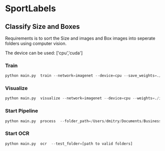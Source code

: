 # SportLabels

## Classify Size and Boxes

Requirements is to sort the Size and images and Box images into seperate folders using computer vision.

The device can be used: ['cpu','cuda']

### Train 

```python
python main.py  train --network=imagenet --device=cpu --save_weights=./imagenet/weights/model_final.pth
```
### Visualize

```python
python main.py  visualize --network=imagenet --device=cpu --weights=./imagenet/weights/model_final.pth
```
### Start Pipeline

```python
python main.py  process  --folder_path=/Users/dmitry/Documents/Business/Projects/Upwork/SportLabels/code/imagenet/data/test  --device=cpu --save_weights=./imagenet/weights/model_final.pth
```

### Start OCR

```python
python main.py  ocr  --test_folder=[path to valid folders]
```
